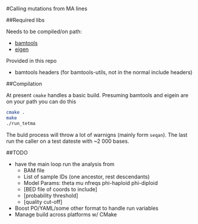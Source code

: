 #Calling mutations from MA lines


##Required libs

Needs to be compiled/on path:
* [bamtools](https://github.com/pezmaster31/bamtools)
* [eigen](http://eigen.tuxfamily.org/index.php?title=Main_Page)

Provided in this repo
* bamtools headers  (for bamtools-utils, not in the normal include headers) 

##Compilation

At present `cmake` handles a basic build. Presuming bamtools and eigein are on
your path you can do this

```sh
cmake .
make
./run_tetma
```
The buld process will throw a lot of warnigns (mainly form `seqan`). The last
run the caller on a test dateste with ~2 000 bases.

##TODO
* have the main loop run the analysis from
    * BAM file
    * List of sample IDs (one ancestor, rest descendants)
    * Model Params:
        theta
        mu
        nfreqs
        phi-haploid
        phi-diploid
    * [BED file of coords to include]
    * [probability threshold]
    * [quality cut-off]
* Boost PO/YAML/some other format to handle run variables
* Manage build across platforms w/ CMake
